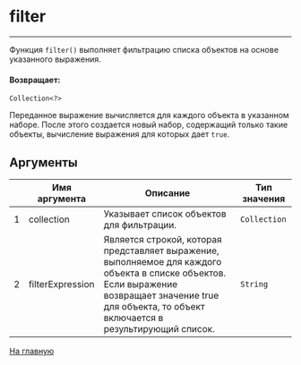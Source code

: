 # filter

---

Функция `filter()` выполняет фильтрацию списка объектов на основе указанного выражения.

#### Возвращает:

`Collection<?>`

Переданное выражение вычисляется для каждого объекта в указанном наборе. После этого создается новый
набор, содержащий только такие объекты, вычисление выражения для которых дает `true`. 

## Аргументы

|  | Имя аргумента | Описание | Тип значения |
| --- | --- | --- | --- |
| 1 | collection | Указывает список объектов для фильтрации. | `Collection` |
| 2 | filterExpression | Является строкой, которая представляет выражение, выполняемое для каждого объекта в списке объектов. Если выражение возвращает значение true для объекта, то объект включается в результирующий список. | `String` |



[На главную](./)